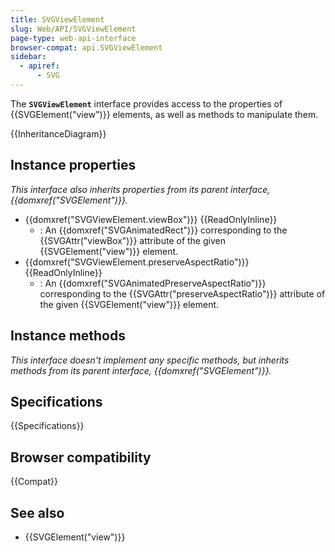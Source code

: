 ```yaml
---
title: SVGViewElement
slug: Web/API/SVGViewElement
page-type: web-api-interface
browser-compat: api.SVGViewElement
sidebar:
  - apiref:
      - SVG
---
```


The **`SVGViewElement`** interface provides access to the properties of {{SVGElement("view")}} elements, as well as methods to manipulate them.

{{InheritanceDiagram}}

## Instance properties

_This interface also inherits properties from its parent interface, {{domxref("SVGElement")}}._

- {{domxref("SVGViewElement.viewBox")}} {{ReadOnlyInline}}
  - : An {{domxref("SVGAnimatedRect")}} corresponding to the {{SVGAttr("viewBox")}} attribute of the given {{SVGElement("view")}} element.
- {{domxref("SVGViewElement.preserveAspectRatio")}} {{ReadOnlyInline}}
  - : An {{domxref("SVGAnimatedPreserveAspectRatio")}} corresponding to the {{SVGAttr("preserveAspectRatio")}} attribute of the given {{SVGElement("view")}} element.

## Instance methods

_This interface doesn't implement any specific methods, but inherits methods from its parent interface, {{domxref("SVGElement")}}._

## Specifications

{{Specifications}}

## Browser compatibility

{{Compat}}

## See also

- {{SVGElement("view")}}
